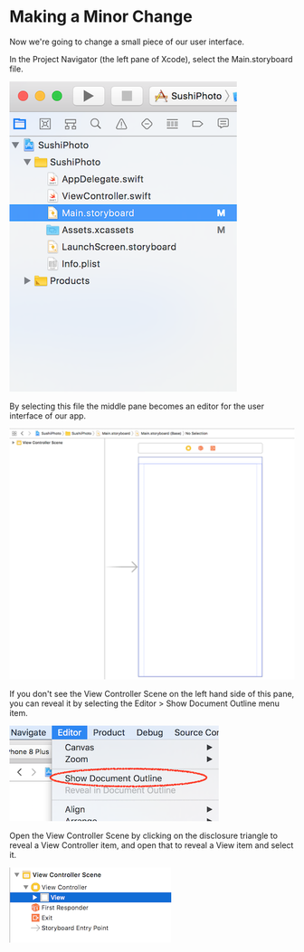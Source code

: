 # Making a Minor Change

Now we're going to change a small piece of our user interface.

In the Project Navigator \(the left pane of Xcode\), select the Main.storyboard file.

![](/assets/ProjectNavigator.png)

By selecting this file the middle pane becomes an editor for the user interface of our app.

![](/assets/InterfaceBuilder.png)

If you don't see the View Controller Scene on the left hand side of this pane, you can reveal it by selecting the Editor &gt; Show Document Outline menu item.

![](/assets/ShowDocumentOutline.png)

Open the View Controller Scene by clicking on the disclosure triangle to reveal a View Controller item, and open that to reveal a View item and select it.

![](/assets/ViewDocumentOutline.png)



